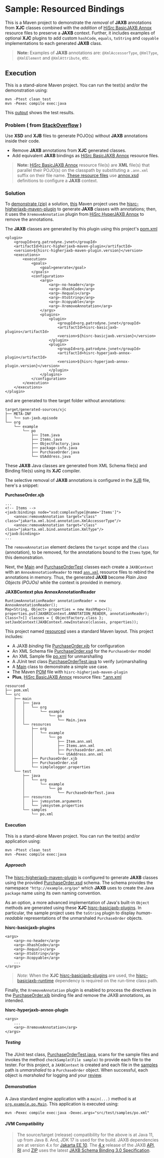 # Sample: Resourced Bindings

This is a Maven project to demonstrate the *removal* of **JAXB** annotations from **XJC** classes combined with the *addition* of [HiSrc BasicJAXB Annox][3] resource files to preserve a **JAXB** context. Further, it includes examples of optional **XJC** plugins to add custom `hashCode`, `equals`, `toString` and `copyable` implementations to each generated **JAXB** class.

> **Note:** Examples of **JAXB** annotations are: `@XmlAccessorType`,  `@XmlType`, `@XmlElement` and `@XmlAttribute`, etc. 

## Execution

This is a stand-alone Maven project. You can run the test(s) and/or the demonstration using:

~~~
mvn -Ptest clean test
mvn -Pexec compile exec:java
~~~

This [output][22] shows the test results.

### Problem ( from [StackOverflow][1] )

Use **XSD** and **XJB** files to generate POJO(s) without **JAXB** annotations inside their code.

+ Remove **JAXB** annotations from **XJC** generated classes.
+ Add equivalent **JAXB** bindings as [HiSrc BasicJAXB Annox][3] resource files.

> **Note:** [HiSrc BasicJAXB Annox][3] resource file(s) are **XML** file(s) that parallel their POJO(s) on the classpath by substituting a `.ann.xml` suffix on their file name. [These resource files][4] use [annox.xsd][5] definitions to configure a **JAXB** context.

### Solution

To [demonstrate (zip)][6] a solution, [this][23] Maven project uses the [hisrc-higherjaxb-maven-plugin][7] to generate **JAXB** classes with annotations; then, it uses the `XremoveAnnotation` plugin from [HiSrc HyperJAXB Annox][2] to remove the annotations.

The **JAXB** classes are generated by this plugin using this project's [pom.xml][21]

~~~
<plugin>
    <groupId>org.patrodyne.jvnet</groupId>
    <artifactId>hisrc-higherjaxb-maven-plugin</artifactId>
    <version>${hisrc-higherjaxb-maven-plugin.version}</version>
    <executions>
        <execution>
            <goals>
                <goal>generate</goal>
            </goals>
            <configuration>
                <args>
                    <arg>-no-header</arg>
                    <arg>-XhashCode</arg>
                    <arg>-Xequals</arg>
                    <arg>-XtoString</arg>
                    <arg>-Xcopyable</arg>
                    <arg>-XremoveAnnotation</arg>
                </args>
                <plugins>
                    <plugin>
                        <groupId>org.patrodyne.jvnet</groupId>
                        <artifactId>hisrc-basicjaxb-plugins</artifactId>
                        <version>${hisrc-basicjaxb.version}</version>
                    </plugin>
                    <plugin>
                        <groupId>org.patrodyne.jvnet</groupId>
                        <artifactId>hisrc-hyperjaxb-annox-plugin</artifactId>
                        <version>${hisrc-hyperjaxb-annox-plugin.version}</version>
                    </plugin>
                </plugins>
            </configuration>
        </execution>
    </executions>
</plugin>
~~~

and are generated to thee target folder without annotations:

~~~
target/generated-sources/xjc
├── META-INF
│   └── sun-jaxb.episode
└── org
    └── example
        └── po
            ├── Item.java
            ├── Items.java
            ├── ObjectFactory.java
            ├── package-info.java
            ├── PurchaseOrder.java
            └── USAddress.java
~~~

These **JAXB** Java classes are generated from XML Schema file(s) and Binding file(s) using its **XJC** compiler.

The selective removal of **JAXB** annotations is configured in the [XJB][30] file, here's a snippet:

**PurchaseOrder.xjb**
~~~
...
<!-- Items -->
<jaxb:bindings node="xsd:complexType[@name='Items']">
    <annox:removeAnnotation target="class" class="jakarta.xml.bind.annotation.XmlAccessorType"/>
    <annox:removeAnnotation target="class" class="jakarta.xml.bind.annotation.XmlType"/>
</jaxb:bindings>
...
~~~

The `removeAnnotation` element declares the `target` scope and the `class` (annotation), to be removed, for the annotations bound to the `Items` type, for this demonstration.

Next, the [Main][25] and [PurchaseOrderTest][33] classes each create a `JAXBContext` with an `AnnoxAnnotationReader` to read [`ann.xml`][4] resource files to rebind the annotations in memory. Thus, the generated **JAXB** become *Plain Java Objects (POJOs)* while the context is provided in memory.

**JAXBContext plus AnnoxAnnotationReader**
~~~
RuntimeAnnotationReader annotationReader = new AnnoxAnnotationReader();
Map<String, Object> properties = new HashMap<>();
properties.put(JAXBRIContext.ANNOTATION_READER, annotationReader);
Class<?>[] classes = { ObjectFactory.class };
setJaxbContext(JAXBContext.newInstance(classes, properties));
~~~

This project named [resourced][23] uses a standard Maven layout. This project includes:

+ A JAXB *binding* file [PurchaseOrder.xjb][30] for configuration
+ An XML Schema file [PurchaseOrder.xsd][31] for the `PurchaseOrder` model
+ An XML Sample file [po.xml][36] for unmarshalling
+ A JUnit test class [PurchaseOrderTest.java][33] to verify (un)marshalling
+ A [Main][25] class to demonstrate a simple use case.
+ The Maven [POM][25] file with `hisrc-higherjaxb-maven-plugin`
+ **Plus**, [HiSrc BasicJAXB Annox][3] resource files: [\*.ann.xml][4]

~~~
resourced
├── pom.xml
└── src
    ├── main
    │   ├── java
    │   │   └── org
    │   │       └── example
    │   │           └── po
    │   │               └── Main.java
    │   └── resources
    │       ├── org
    │       │   └── example
    │       │       └── po
    │       │           ├── Item.ann.xml
    │       │           ├── Items.ann.xml
    │       │           ├── PurchaseOrder.ann.xml
    │       │           └── USAddress.ann.xml
    │       ├── PurchaseOrder.xjb
    │       ├── PurchaseOrder.xsd
    │       └── simplelogger.properties
    └── test
        ├── java
        │   └── org
        │       └── example
        │           └── po
        │               └── PurchaseOrderTest.java
        ├── resources
        │   ├── jvmsystem.arguments
        │   └── jvmsystem.properties
        └── samples
            └── po.xml
~~~

#### Execution

This is a stand-alone Maven project. You can run the test(s) and/or application using:

~~~
mvn -Ptest clean test
mvn -Pexec compile exec:java
~~~

##### Approach

The [hisrc-higherjaxb-maven-plugin][7] is configured to generate **JAXB** classes using the provided [PurchaseOrder.xsd][31] schema. The schema provides the namespace `"http://example.org/po"` which **JAXB** uses to create the Java `package` name using its own naming convention.

As an option, a more advanced implementation of Java's built-in `Object` methods are generated using these **XJC** [hisrc-basicjaxb-plugins][8]. In particular, the sample project uses the `toString` plugin to display *human-readable* representations of the unmarshaled `PurchaseOrder` objects.

**hisrc-basicjaxb-plugins**
~~~
<args>
    <arg>-no-header</arg>
    <arg>-XhashCode</arg>
    <arg>-Xequals</arg>
    <arg>-XtoString</arg>
    <arg>-Xcopyable</arg>
    ...
</args>
~~~

> *Note:* When the **XJC** [hisrc-basicjaxb-plugins][8] are used, the [hisrc-basicjaxb-runtime][8] dependency is required on the run-time class path.

Finally, the `XremoveAnnotation` plugin is enabled to process the directives in the [PurchaseOrder.xjb][30] binding file and remove the JAXB annotations, as intended.

**hisrc-hyperjaxb-annox-plugin**
~~~
<args>
    ...
    <arg>-XremoveAnnotation</arg>
</args>
~~~

##### Testing

The JUnit test class, [PurchaseOrderTest.java][33], scans for the sample files and invokes the method `checkSample(File sample)` to provide each file to the tester. For this project, a `JAXBContext` is created and each file in the [samples][37] path is *unmarshaled* to a `PurchaseOrder` object. When successful, each object is *marshaled* for logging and your [review][22].

##### Demonstration

A Java standard engine application with a `main(...)` method is at [`org.example.po.Main`][25]. This application is executed using:

~~~
mvn -Pexec compile exec:java -Dexec.args="src/test/samples/po.xml"
~~~

#### JVM Compatibility

> The source/target (release) compatibility for the above is at Java 11, up from Java 8. And, JDK 17 is used for the build. JAXB dependencies are at version 4.x for [Jakarta EE 10][15]. The [4.x][11] release of the JAXB [API][12], [RI][13] and [ZIP][16] uses the latest [JAXB Schema Binding 3.0 Specification][14].

<!-- References -->

[1]: https://stackoverflow.com/questions/76095099/
[2]: https://github.com/patrodyne/hisrc-hyperjaxb-annox#readme
[3]: https://github.com/patrodyne/hisrc-basicjaxb-annox#readme
[4]: https://github.com/patrodyne/hisrc-hyperjaxb-annox/blob/master/assembly/samples/resourced/src/main/resources/org/example/po/
[5]: https://github.com/patrodyne/hisrc-basicjaxb-annox/blob/master/core/src/main/resources/annox.xsd
[6]: https://github.com/patrodyne/hisrc-hyperjaxb-annox/releases/download/2.1.0/hisrc-hyperjaxb-annox-sample-resourced-2.1.0-mvn-src.zip
[7]: https://github.com/patrodyne/hisrc-higherjaxb#readme
[8]: https://github.com/patrodyne/hisrc-basicjaxb#readme
[10]: https://jakarta.ee/specifications/xml-binding/
[11]: https://jakarta.ee/specifications/xml-binding/4.0/
[12]: https://github.com/jakartaee/jaxb-api/tree/4.0.0-RELEASE
[13]: https://github.com/eclipse-ee4j/jaxb-ri/tree/4.0.2-RI-RELEASE/jaxb-ri
[14]: https://jakarta.ee/xml/ns/jaxb/bindingschema_3_0.xsd
[15]: https://projects.eclipse.org/projects/ee4j.jaxb-impl/releases/4.0.0
[16]: https://repo1.maven.org/maven2/com/sun/xml/bind/jaxb-ri/4.0.2/
[20]: https://github.com/patrodyne/hisrc-hyperjaxb-annox/blob/master/assembly/samples/resourced/pom.xml
[21]: https://github.com/patrodyne/hisrc-hyperjaxb-annox/blob/master/assembly/samples/resourced/project-pom.xml
[22]: https://github.com/patrodyne/hisrc-hyperjaxb-annox/blob/master/assembly/samples/resourced/OUTPUT.txt
[23]: https://github.com/patrodyne/hisrc-hyperjaxb-annox/blob/master/assembly/samples/resourced/README.md
[24]: https://github.com/patrodyne/hisrc-hyperjaxb-annox/blob/master/assembly/samples/resourced/bin/run.sh
[25]: https://github.com/patrodyne/hisrc-hyperjaxb-annox/blob/master/assembly/samples/resourced/src/main/java/org/example/po/Main.java
[26]: https://github.com/patrodyne/hisrc-hyperjaxb-annox/blob/master/assembly/samples/resourced/src/main/resources/org/example/po/Item.ann.xml
[27]: https://github.com/patrodyne/hisrc-hyperjaxb-annox/blob/master/assembly/samples/resourced/src/main/resources/org/example/po/Items.ann.xml
[28]: https://github.com/patrodyne/hisrc-hyperjaxb-annox/blob/master/assembly/samples/resourced/src/main/resources/org/example/po/PurchaseOrder.ann.xml
[29]: https://github.com/patrodyne/hisrc-hyperjaxb-annox/blob/master/assembly/samples/resourced/src/main/resources/org/example/po/USAddress.ann.xml
[30]: https://github.com/patrodyne/hisrc-hyperjaxb-annox/blob/master/assembly/samples/resourced/src/main/resources/PurchaseOrder.xjb
[31]: https://github.com/patrodyne/hisrc-hyperjaxb-annox/blob/master/assembly/samples/resourced/src/main/resources/PurchaseOrder.xsd
[32]: https://github.com/patrodyne/hisrc-hyperjaxb-annox/blob/master/assembly/samples/resourced/src/main/resources/simplelogger.properties
[33]: https://github.com/patrodyne/hisrc-hyperjaxb-annox/blob/master/assembly/samples/resourced/src/test/java/org/example/po/PurchaseOrderTest.java
[34]: https://github.com/patrodyne/hisrc-hyperjaxb-annox/blob/master/assembly/samples/resourced/src/test/resources/jvmsystem.arguments
[35]: https://github.com/patrodyne/hisrc-hyperjaxb-annox/blob/master/assembly/samples/resourced/src/test/resources/jvmsystem.properties
[36]: https://github.com/patrodyne/hisrc-hyperjaxb-annox/blob/master/assembly/samples/resourced/src/test/samples/po.xml
[37]: https://github.com/patrodyne/hisrc-hyperjaxb-annox/blob/master/assembly/samples/resourced/src/test/samples/

